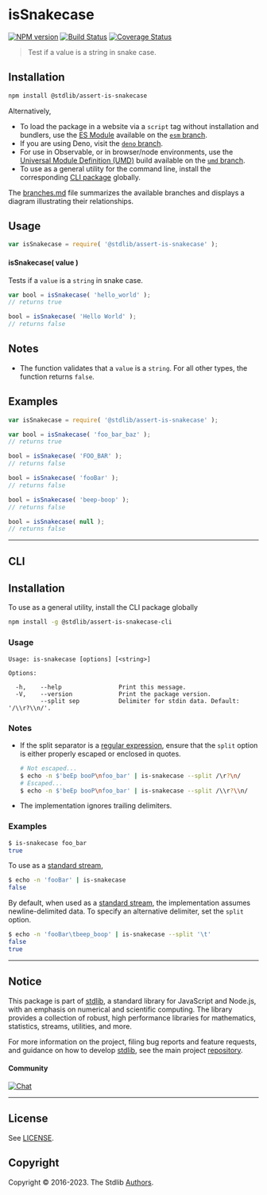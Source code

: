 <!--

@license Apache-2.0

Copyright (c) 2022 The Stdlib Authors.

Licensed under the Apache License, Version 2.0 (the "License");
you may not use this file except in compliance with the License.
You may obtain a copy of the License at

   http://www.apache.org/licenses/LICENSE-2.0

Unless required by applicable law or agreed to in writing, software
distributed under the License is distributed on an "AS IS" BASIS,
WITHOUT WARRANTIES OR CONDITIONS OF ANY KIND, either express or implied.
See the License for the specific language governing permissions and
limitations under the License.

-->

# isSnakecase

[![NPM version][npm-image]][npm-url] [![Build Status][test-image]][test-url] [![Coverage Status][coverage-image]][coverage-url] <!-- [![dependencies][dependencies-image]][dependencies-url] -->

> Test if a value is a string in snake case.

<section class="installation">

## Installation

```bash
npm install @stdlib/assert-is-snakecase
```

Alternatively,

-   To load the package in a website via a `script` tag without installation and bundlers, use the [ES Module][es-module] available on the [`esm` branch][esm-url].
-   If you are using Deno, visit the [`deno` branch][deno-url].
-   For use in Observable, or in browser/node environments, use the [Universal Module Definition (UMD)][umd] build available on the [`umd` branch][umd-url].
-   To use as a general utility for the command line, install the corresponding [CLI package][cli-section] globally.

The [branches.md][branches-url] file summarizes the available branches and displays a diagram illustrating their relationships.

</section>

<section class="usage">

## Usage

```javascript
var isSnakecase = require( '@stdlib/assert-is-snakecase' );
```

#### isSnakecase( value )

Tests if a `value` is a `string` in snake case.

```javascript
var bool = isSnakecase( 'hello_world' );
// returns true

bool = isSnakecase( 'Hello World' );
// returns false
```

</section>

<!-- /.usage -->

<section class="notes">

## Notes

-   The function validates that a `value` is a `string`. For all other types, the function returns `false`.

</section>

<!-- /.notes -->

<section class="examples">

## Examples

<!-- eslint no-undef: "error" -->

```javascript
var isSnakecase = require( '@stdlib/assert-is-snakecase' );

var bool = isSnakecase( 'foo_bar_baz' );
// returns true

bool = isSnakecase( 'FOO_BAR' );
// returns false

bool = isSnakecase( 'fooBar' );
// returns false

bool = isSnakecase( 'beep-boop' );
// returns false

bool = isSnakecase( null );
// returns false
```

</section>

<!-- /.examples -->

* * *

<section class="cli">

## CLI

<section class="installation">

## Installation

To use as a general utility, install the CLI package globally

```bash
npm install -g @stdlib/assert-is-snakecase-cli
```

</section>

<!-- CLI usage documentation. -->

<section class="usage">

### Usage

```text
Usage: is-snakecase [options] [<string>]

Options:

  -h,    --help                Print this message.
  -V,    --version             Print the package version.
         --split sep           Delimiter for stdin data. Default: '/\\r?\\n/'.
```

</section>

<!-- CLI usage notes. Make sure to keep an empty line after the `section` element and another before the `/section` close. -->

<section class="notes">

### Notes

-   If the split separator is a [regular expression][mdn-regexp], ensure that the `split` option is either properly escaped or enclosed in quotes.

    ```bash
    # Not escaped...
    $ echo -n $'beEp booP\nfoo_bar' | is-snakecase --split /\r?\n/
    # Escaped...
    $ echo -n $'beEp booP\nfoo_bar' | is-snakecase --split /\\r?\\n/
    ```

-   The implementation ignores trailing delimiters.

</section>

<!-- /.notes -->

<!-- /.usage -->

<section class="examples">

### Examples

```bash
$ is-snakecase foo_bar
true
```

</section>

To use as a [standard stream][standard-streams],

```bash
$ echo -n 'fooBar' | is-snakecase
false
```

By default, when used as a [standard stream][standard-streams], the implementation assumes newline-delimited data. To specify an alternative delimiter, set the `split` option.

```bash
$ echo -n 'fooBar\tbeep_boop' | is-snakecase --split '\t'
false
true
```

<!-- /.examples -->

</section>

<!-- /.cli -->

<!-- Section for related `stdlib` packages. Do not manually edit this section, as it is automatically populated. -->

<section class="related">

</section>

<!-- /.related -->

<!-- Section for all links. Make sure to keep an empty line after the `section` element and another before the `/section` close. -->


<section class="main-repo" >

* * *

## Notice

This package is part of [stdlib][stdlib], a standard library for JavaScript and Node.js, with an emphasis on numerical and scientific computing. The library provides a collection of robust, high performance libraries for mathematics, statistics, streams, utilities, and more.

For more information on the project, filing bug reports and feature requests, and guidance on how to develop [stdlib][stdlib], see the main project [repository][stdlib].

#### Community

[![Chat][chat-image]][chat-url]

---

## License

See [LICENSE][stdlib-license].


## Copyright

Copyright &copy; 2016-2023. The Stdlib [Authors][stdlib-authors].

</section>

<!-- /.stdlib -->

<!-- Section for all links. Make sure to keep an empty line after the `section` element and another before the `/section` close. -->

<section class="links">

[npm-image]: http://img.shields.io/npm/v/@stdlib/assert-is-snakecase.svg
[npm-url]: https://npmjs.org/package/@stdlib/assert-is-snakecase

[test-image]: https://github.com/stdlib-js/assert-is-snakecase/actions/workflows/test.yml/badge.svg?branch=main
[test-url]: https://github.com/stdlib-js/assert-is-snakecase/actions/workflows/test.yml?query=branch:main

[coverage-image]: https://img.shields.io/codecov/c/github/stdlib-js/assert-is-snakecase/main.svg
[coverage-url]: https://codecov.io/github/stdlib-js/assert-is-snakecase?branch=main

<!--

[dependencies-image]: https://img.shields.io/david/stdlib-js/assert-is-snakecase.svg
[dependencies-url]: https://david-dm.org/stdlib-js/assert-is-snakecase/main

-->

[chat-image]: https://img.shields.io/gitter/room/stdlib-js/stdlib.svg
[chat-url]: https://gitter.im/stdlib-js/stdlib/

[stdlib]: https://github.com/stdlib-js/stdlib

[stdlib-authors]: https://github.com/stdlib-js/stdlib/graphs/contributors

[cli-section]: https://github.com/stdlib-js/assert-is-snakecase#cli
[cli-url]: https://github.com/stdlib-js/assert-is-snakecase/tree/cli
[@stdlib/assert-is-snakecase]: https://github.com/stdlib-js/assert-is-snakecase/tree/main

[umd]: https://github.com/umdjs/umd
[es-module]: https://developer.mozilla.org/en-US/docs/Web/JavaScript/Guide/Modules

[deno-url]: https://github.com/stdlib-js/assert-is-snakecase/tree/deno
[umd-url]: https://github.com/stdlib-js/assert-is-snakecase/tree/umd
[esm-url]: https://github.com/stdlib-js/assert-is-snakecase/tree/esm
[branches-url]: https://github.com/stdlib-js/assert-is-snakecase/blob/main/branches.md

[stdlib-license]: https://raw.githubusercontent.com/stdlib-js/assert-is-snakecase/main/LICENSE

[standard-streams]: https://en.wikipedia.org/wiki/Standard_streams

[mdn-regexp]: https://developer.mozilla.org/en-US/docs/Web/JavaScript/Guide/Regular_Expressions

<!-- <related-links> -->

<!-- </related-links> -->

</section>

<!-- /.links -->
